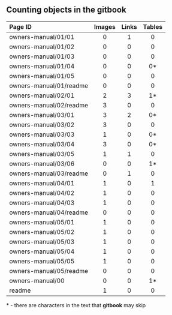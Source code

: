 ## Counting objects in the gitbook

| Page ID | Images | Links | Tables |
| :--- | :---: | :---: | :---: |
| owners-manual/01/01 | 0 | 1 | 0 |
| owners-manual/01/02 | 0 | 0 | 0 |
| owners-manual/01/03 | 0 | 0 | 0 |
| owners-manual/01/04 | 0 | 0 | 0* |
| owners-manual/01/05 | 0 | 0 | 0 |
| owners-manual/01/readme | 0 | 0 | 0 |
| owners-manual/02/01 | 2 | 3 | 1* |
| owners-manual/02/readme | 3 | 0 | 0 |
| owners-manual/03/01 | 3 | 2 | 0* |
| owners-manual/03/02 | 3 | 0 | 0 |
| owners-manual/03/03 | 1 | 0 | 0* |
| owners-manual/03/04 | 3 | 0 | 0* |
| owners-manual/03/05 | 1 | 1 | 0 |
| owners-manual/03/06 | 0 | 0 | 1* |
| owners-manual/03/readme | 0 | 1 | 0 |
| owners-manual/04/01 | 1 | 0 | 1 |
| owners-manual/04/02 | 1 | 0 | 0 |
| owners-manual/04/03 | 1 | 0 | 0 |
| owners-manual/04/readme | 0 | 0 | 0 |
| owners-manual/05/01 | 1 | 0 | 0 |
| owners-manual/05/02 | 1 | 0 | 0 |
| owners-manual/05/03 | 1 | 0 | 0 |
| owners-manual/05/04 | 1 | 0 | 0 |
| owners-manual/05/05 | 1 | 0 | 0 |
| owners-manual/05/readme | 0 | 0 | 0 |
| owners-manual/00 | 0 | 0 | 1* |
| readme | 1 | 0 | 0 |

\* - there are characters in the text that **gitbook** may skip
